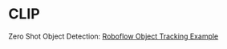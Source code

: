 CLIP
===

Zero Shot Object Detection: [Roboflow Object Tracking Example](https://github.com/roboflow/zero-shot-object-tracking)
